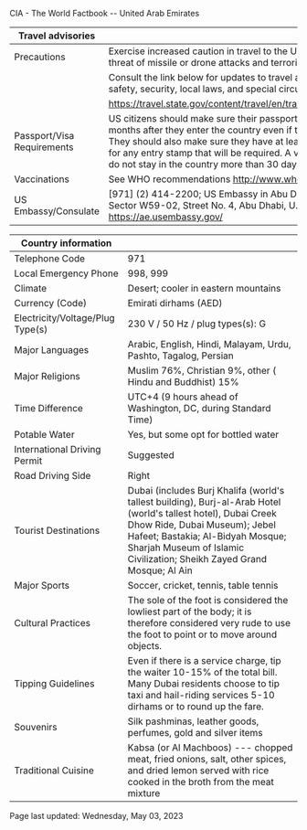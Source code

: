 CIA - The World Factbook -- United Arab Emirates

| Travel advisories | |
| --- | --- |
| Precautions | Exercise increased caution in travel to the United Arab Emirates due to the threat of missile or drone attacks and terrorism. |
| | Consult the link below for updates to travel advisories and statements on safety, security, local laws, and special circumstances in this country. |
| | <https://travel.state.gov/content/travel/en/traveladvisories/traveladvisories.html> |
| Passport/Visa Requirements | US citizens should make sure their passport will not expire for at least 6 months after they enter the country even if they do not intend to stay that long. They should also make sure they have at least 1 blank page in their passport for any entry stamp that will be required. A visa is not required as long as you do not stay in the country more than 30 days. |
| Vaccinations | See WHO recommendations  <http://www.who.int/> |
| US Embassy/Consulate | [971] (2) 414-2200; US Embassy in Abu Dhabi, Embassies District, Plot 38, Sector W59-02, Street No. 4, Abu Dhabi, U.A.E.; abudhabiacs@state.gov; https://ae.usembassy.gov/ |

| Country information |  |
| --- | --- |
| Telephone Code | 971 |
| Local Emergency Phone | 998, 999 |
| Climate | Desert; cooler in eastern mountains |
| Currency (Code) | Emirati dirhams (AED) |
| Electricity/Voltage/Plug Type(s) | 230 V / 50 Hz / plug types(s): G |
| Major Languages | Arabic, English, Hindi, Malayam, Urdu, Pashto, Tagalog, Persian |
| Major Religions | Muslim 76%, Christian 9%, other ( Hindu and Buddhist) 15% |
| Time Difference | UTC+4 (9 hours ahead of Washington, DC, during Standard Time) |
| Potable Water | Yes, but some opt for bottled water |
| International Driving Permit | Suggested |
| Road Driving Side | Right |
| Tourist Destinations | Dubai (includes Burj Khalifa (world's tallest building), Burj-al-Arab Hotel (world's tallest hotel), Dubai Creek Dhow Ride, Dubai Museum); Jebel Hafeet; Bastakia; Al-Bidyah Mosque; Sharjah Museum of Islamic Civilization; Sheikh Zayed Grand Mosque; Al Ain |
| Major Sports | Soccer, cricket, tennis, table tennis |
| Cultural Practices | The sole of the foot is considered the lowliest part of the body; it is therefore considered very rude to use the foot to point or to move around objects. |
| Tipping Guidelines | Even if there is a service charge, tip the waiter 10-15% of the total bill. Many Dubai residents choose to tip taxi and hail-riding services 5-10 dirhams or to round up the fare. |
| Souvenirs | Silk pashminas, leather goods, perfumes, gold and silver items |
| Traditional Cuisine | Kabsa (or Al Machboos) --- chopped meat, fried onions, salt, other spices, and dried lemon served with rice cooked in the broth from the meat mixture |

Page last updated: Wednesday, May 03, 2023
